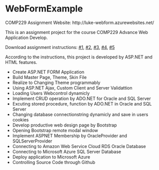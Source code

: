 # WebFormExample
<p>
COMP229 Assignment
Website: http://luke-webform.azurewebsites.net/
</p>
   <p>
            This is an assignment project for the course COMP229 Advance Web Application Develop.<br />
        </p>
        <p>Download assignment instructions: <a href='documents/Assignment1.pdf'>#1</a>, <a href='documents/Assignment2.pdf'>#2</a>, <a href='documents/Assignment3.pdf'>#3</a>, <a href='documents/Assignment4.pdf'>#4</a>, <a href='documents/Assignment5.pdf'>#5</a></p>
        <p>According to the instructions, this project is developed by ASP.NET and HTML features. </p>
        <ul>
            <li>Create ASP.NET FORM Application</li>
            <li>Build Master Page, Theme, Skin File</li>
            <li>Realize to Changing Theme programmably</li>
            <li>Using ASP.NET Ajax, Custom Client and Server Validattion</li>
            <li>Loading Users Webcontrol dynamicly</li>
            <li>Implement CRUD operation by ADO.NET for Oracle and SQL Server</li>
            <li>Excuting stored procedure, function by ADO.NET in Oracle and SQL Server</li>
            <li>Changing database connectionstring dynamicly and save in users cookies</li>
            <li>Develop productive web design page by Bootstrap</li>
            <li>Opening Bootstrap remote modal window</li>
            <li>Implement ASPNET Membership by OracleProvider and SQLServerProvider</li>
            <li>Connecting to Amazon Web Service Cloud RDS Oracle Database</li>
            <li>Connecting to Microsoft Azure SQL Server Database</li>
            <li>Deploy application to Microsoft Azure</li>
            <li>Controlling Source Code through Github</li>
        </ul>

